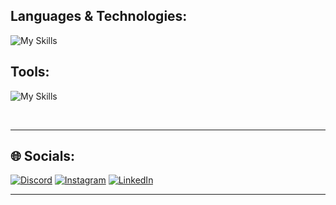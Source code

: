 
## Languages & Technologies:

![My Skills](https://go-skill-icons.vercel.app/api/icons?i=python,c,cpp,java,javascript,mysql,mongodb,html,css,tensorflow,scikitlearn,flask,pandas,numpy,matplotlib,seaborn,streamlit&titles=true)
## Tools:
![My Skills](https://go-skill-icons.vercel.app/api/icons?i=git,github,vscode,anaconda,eclipse,ubuntu,linux,jupyter,powershell,terminal,&titles=true)

<br>

---



## 🌐 Socials:
[![Discord](https://img.shields.io/badge/Discord-%237289DA.svg?logo=discord&logoColor=white)](https://discord.gg/shivsrijit) [![Instagram](https://img.shields.io/badge/Instagram-%23E4405F.svg?logo=Instagram&logoColor=white)](https://instagram.com/shivsrijit) [![LinkedIn](https://img.shields.io/badge/LinkedIn-%230077B5.svg?logo=linkedin&logoColor=white)](https://linkedin.com/in/shivsrijit)

---
